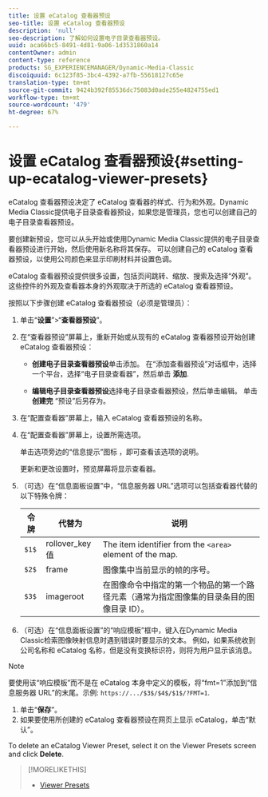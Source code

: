 ```yaml
---
title: 设置 eCatalog 查看器预设
seo-title: 设置 eCatalog 查看器预设
description: 'null'
seo-description: 了解如何设置电子目录查看器预设。
uuid: aca66bc5-8491-4d81-9a06-1d3531860a14
contentOwner: admin
content-type: reference
products: SG_EXPERIENCEMANAGER/Dynamic-Media-Classic
discoiquuid: 6c123f85-3bc4-4392-a7fb-55618127c65e
translation-type: tm+mt
source-git-commit: 9424b392f85536dc75083d0ade255e4824755ed1
workflow-type: tm+mt
source-wordcount: '479'
ht-degree: 67%

---
```



# 设置 eCatalog 查看器预设{#setting-up-ecatalog-viewer-presets}

eCatalog 查看器预设决定了 eCatalog 查看器的样式、行为和外观。Dynamic Media Classic提供电子目录查看器预设，如果您是管理员，您也可以创建自己的电子目录查看器预设。

要创建新预设，您可以从头开始或使用Dynamic Media Classic提供的电子目录查看器预设进行开始，然后使用新名称将其保存。 可以创建自己的 eCatalog 查看器预设，以使用公司颜色来显示印刷材料并设置色调。

eCatalog 查看器预设提供很多设置，包括页间跳转、缩放、搜索及选择“外观”。这些控件的外观及查看器本身的外观取决于所选的 eCatalog 查看器预设。

按照以下步骤创建 eCatalog 查看器预设（必须是管理员）：

1. 单击“**设置**”>“**查看器预设**”。
1. 在“查看器预设”屏幕上，重新开始或从现有的 eCatalog 查看器预设开始创建 eCatalog 查看器预设：

   * **创建电子目录查看器预设**&#x200B;单击添加。 在“添加查看器预设”对话框中，选择一个平台，选择“电子目录查看器”，然后单击 
**添加**.

   * **编辑电子目录查看器预设**&#x200B;选择电子目录查看器预设，然后单击编辑。 单击 
**创建完** “预设”后另存为。

1. 在“配置查看器”屏幕上，输入 eCatalog 查看器预设的名称。
1. 在“配置查看器”屏幕上，设置所需选项。

   单击选项旁边的“信息提示”图标 ，即可查看该选项的说明。

   更新和更改设置时，预览屏幕将显示查看器。

1. （可选）在“信息面板设置”中，“信息服务器 URL”选项可以包括查看器代替的以下特殊令牌：

   | 令牌 | 代替为 | 说明 |
   |--- |--- |--- |
   | `$1$` | rollover_key 值 | The item identifier from the `<area>` element of the map. |
   | `$2$` | frame | 图像集中当前显示的帧的序号。 |
   | `$3$` | imageroot | 在图像命令中指定的第一个物品的第一个路径元素（通常为指定图像集的目录条目的图像目录 ID）。 |

1. （可选）在“信息面板设置”的“响应模板”框中，键入在Dynamic Media Classic检索图像映射信息时遇到错误时要显示的文本。 例如，如果系统收到公司名称和 eCatalog 名称，但是没有变换标识符，则将为用户显示该消息。

>[!NOTE]
>
>要使用该“响应模板”而不是在 eCatalog 本身中定义的模板，将“fmt=1”添加到“信息服务器 URL”的末尾。示例: `https://.../$3$/$4$/$1$/?FMT=1`.

1. 单击“**保存**”。
1. 如果要使用所创建的 eCatalog 查看器预设在网页上显示 eCatalog，单击“默认”。

To delete an eCatalog Viewer Preset, select it on the Viewer Presets screen and click **Delete**.

>[!MORELIKETHIS]
>
>* [Viewer Presets](application-setup.md#viewer_presets)

